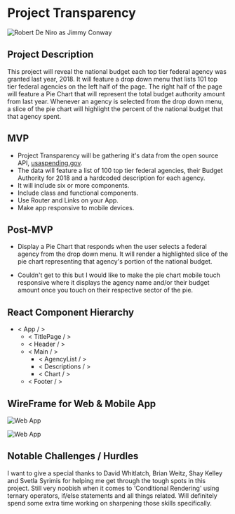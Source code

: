 # **Project** **Transparency**

![Robert De Niro as Jimmy Conway](https://media.giphy.com/media/KXyKSpfcZ0GUU/giphy.gif)

## Project Description

This project will reveal the national budget each top tier federal agency was granted last year, 2018. It will feature a drop down menu that lists 101 top tier federal agencies on the left half of the page. The right half of the page will feature a Pie Chart that will represent the total budget authority amount from last year.  Whenever an agency is selected from the drop down menu, a slice of the pie chart will highlight the percent of the national budget that that agency spent. 

## MVP

* Project Transparency will be gathering it's data from the open source API, [usaspending.gov](https://www.usaspending.gov/#/). 
* The data will feature a list of 100 top tier federal agencies, their Budget Authority for 2018 and a hardcoded description for each agency.
* It will include six or more components.
* Include class and functional components.
* Use Router and Links on your App.
* Make app responsive to mobile devices. 

## Post-MVP

* Display a Pie Chart that responds when the user selects a federal agency from the drop down menu. It will render a  highlighted slice of the pie chart representing that agency's portion of the national budget. 

* Couldn't get to this but I would like to make the pie chart mobile touch responsive where it displays the agency name and/or their budget amount once you touch on their respective sector of the pie. 

## React Component Hierarchy
* < App / >
  * < TitlePage / >
  * < Header / >
  * < Main / >
    * < AgencyList / >
    * < Descriptions / >
    * < Chart / >
  * < Footer / >

## WireFrame for Web & Mobile App

![Web App](https://pastepic.xyz/images/2019/10/18/Project-Transparency-Web-App-wireframecfcb4c71e554fa52.png)


![Web App](https://pastepic.xyz/images/2019/10/18/Project-Transparency-Mobile-App-wireframece91530818c4c6b3.png)

## Notable Challenges / Hurdles

I want to give a special thanks to David Whitlatch, Brian Weitz, Shay Kelley and Svetla Syrimis for helping me get through the tough spots in this project.  Still very noobish when it comes to 'Conditional Rendering' using ternary operators, if/else statements and all things related.  Will definitely spend some extra time working on sharpening those skills specifically. 